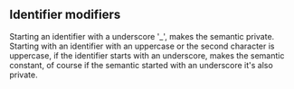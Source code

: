 ## Identifier modifiers

Starting an identifier with a underscore '_', makes the semantic private.
Starting with an identifier with an uppercase or the second character is
uppercase, if the identifier starts with an underscore, makes the semantic
constant, of course if the semantic started with an underscore it's also
private.

